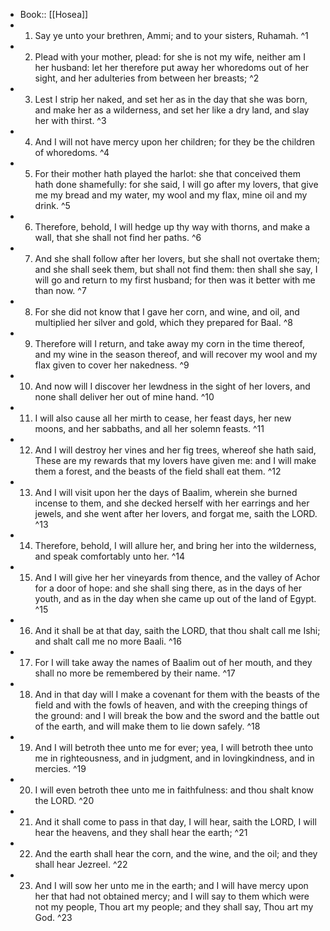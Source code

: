- Book:: [[Hosea]]
- 1. Say ye unto your brethren, Ammi; and to your sisters, Ruhamah. ^1
- 2. Plead with your mother, plead: for she is not my wife, neither am I her husband: let her therefore put away her whoredoms out of her sight, and her adulteries from between her breasts; ^2
- 3. Lest I strip her naked, and set her as in the day that she was born, and make her as a wilderness, and set her like a dry land, and slay her with thirst. ^3
- 4. And I will not have mercy upon her children; for they be the children of whoredoms. ^4
- 5. For their mother hath played the harlot: she that conceived them hath done shamefully: for she said, I will go after my lovers, that give me my bread and my water, my wool and my flax, mine oil and my drink. ^5
- 6. Therefore, behold, I will hedge up thy way with thorns, and make a wall, that she shall not find her paths. ^6
- 7. And she shall follow after her lovers, but she shall not overtake them; and she shall seek them, but shall not find them: then shall she say, I will go and return to my first husband; for then was it better with me than now. ^7
- 8. For she did not know that I gave her corn, and wine, and oil, and multiplied her silver and gold, which they prepared for Baal. ^8
- 9. Therefore will I return, and take away my corn in the time thereof, and my wine in the season thereof, and will recover my wool and my flax given to cover her nakedness. ^9
- 10. And now will I discover her lewdness in the sight of her lovers, and none shall deliver her out of mine hand. ^10
- 11. I will also cause all her mirth to cease, her feast days, her new moons, and her sabbaths, and all her solemn feasts. ^11
- 12. And I will destroy her vines and her fig trees, whereof she hath said, These are my rewards that my lovers have given me: and I will make them a forest, and the beasts of the field shall eat them. ^12
- 13. And I will visit upon her the days of Baalim, wherein she burned incense to them, and she decked herself with her earrings and her jewels, and she went after her lovers, and forgat me, saith the LORD. ^13
- 14. Therefore, behold, I will allure her, and bring her into the wilderness, and speak comfortably unto her. ^14
- 15. And I will give her her vineyards from thence, and the valley of Achor for a door of hope: and she shall sing there, as in the days of her youth, and as in the day when she came up out of the land of Egypt. ^15
- 16. And it shall be at that day, saith the LORD, that thou shalt call me Ishi; and shalt call me no more Baali. ^16
- 17. For I will take away the names of Baalim out of her mouth, and they shall no more be remembered by their name. ^17
- 18. And in that day will I make a covenant for them with the beasts of the field and with the fowls of heaven, and with the creeping things of the ground: and I will break the bow and the sword and the battle out of the earth, and will make them to lie down safely. ^18
- 19. And I will betroth thee unto me for ever; yea, I will betroth thee unto me in righteousness, and in judgment, and in lovingkindness, and in mercies. ^19
- 20. I will even betroth thee unto me in faithfulness: and thou shalt know the LORD. ^20
- 21. And it shall come to pass in that day, I will hear, saith the LORD, I will hear the heavens, and they shall hear the earth; ^21
- 22. And the earth shall hear the corn, and the wine, and the oil; and they shall hear Jezreel. ^22
- 23. And I will sow her unto me in the earth; and I will have mercy upon her that had not obtained mercy; and I will say to them which were not my people, Thou art my people; and they shall say, Thou art my God. ^23
